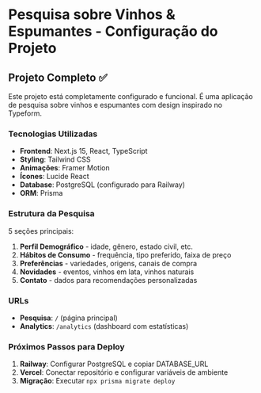 <!-- Use this file to provide workspace-specific custom instructions to Copilot. For more details, visit https://code.visualstudio.com/docs/copilot/copilot-customization#_use-a-githubcopilotinstructionsmd-file -->
<!-- Use this file to provide workspace-specific custom instructions to Copilot. For more details, visit https://code.visualstudio.com/docs/copilot/copilot-customization#_use-a-githubcopilotinstructionsmd-file -->

# Pesquisa sobre Vinhos & Espumantes - Configuração do Projeto

## Projeto Completo ✅

Este projeto está completamente configurado e funcional. É uma aplicação de pesquisa sobre vinhos e espumantes com design inspirado no Typeform.

### Tecnologias Utilizadas
- **Frontend**: Next.js 15, React, TypeScript
- **Styling**: Tailwind CSS
- **Animações**: Framer Motion
- **Ícones**: Lucide React
- **Database**: PostgreSQL (configurado para Railway)
- **ORM**: Prisma

### Estrutura da Pesquisa
5 seções principais:
1. **Perfil Demográfico** - idade, gênero, estado civil, etc.
2. **Hábitos de Consumo** - frequência, tipo preferido, faixa de preço
3. **Preferências** - variedades, origens, canais de compra
4. **Novidades** - eventos, vinhos em lata, vinhos naturais
5. **Contato** - dados para recomendações personalizadas

### URLs
- **Pesquisa**: `/` (página principal)
- **Analytics**: `/analytics` (dashboard com estatísticas)

### Próximos Passos para Deploy
1. **Railway**: Configurar PostgreSQL e copiar DATABASE_URL
2. **Vercel**: Conectar repositório e configurar variáveis de ambiente
3. **Migração**: Executar `npx prisma migrate deploy`
